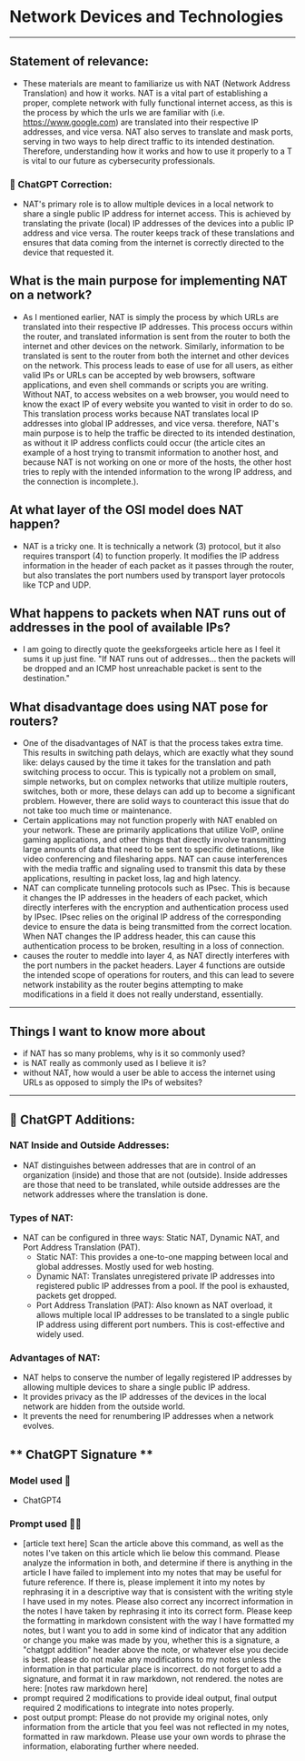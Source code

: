 # Network Devices and Technologies
---
## Statement of relevance:
- These materials are meant to familiarize us with NAT (Network Address Translation) and how it works. NAT is a vital part of establishing a proper, complete network with fully functional internet access, as this is the process by which the urls we are familiar with (i.e. https://www.google.com) are translated into their respective IP addresses, and vice versa. NAT also serves to translate and mask ports, serving in two ways to help direct traffic to its intended destination. Therefore, understanding how it works and how to use it properly to a T is vital to our future as cybersecurity professionals.


### 🤖 ChatGPT Correction:
- NAT's primary role is to allow multiple devices in a local network to share a single public IP address for internet access. This is achieved by translating the private (local) IP addresses of the devices into a public IP address and vice versa. The router keeps track of these translations and ensures that data coming from the internet is correctly directed to the device that requested it.

## What is the main purpose for implementing NAT on a network?
- As I mentioned earlier, NAT is simply the process by which URLs are translated into their respective IP addresses. This process occurs within the router, and translated information is sent from the router to both the internet and other devices on the network. Similarly, information to be translated is sent to the router from both the internet and other devices on the network. This process leads to ease of use for all users, as either valid IPs or URLs can be accepted by web browsers, software applications, and even shell commands or scripts you are writing. Without NAT, to access websites on a web browser, you would need to know the exact IP of every website you wanted to visit in order to do so. This translation process works because NAT translates local IP addresses into global IP addresses, and vice versa. therefore, NAT's main purpose is to help the traffic be directed to its intended destination, as without it IP address conflicts could occur (the article cites an example of a host trying to transmit information to another host, and because NAT is not working on one or more of the hosts, the other host tries to reply with the intended information to the wrong IP address, and the connection is incomplete.).

## At what layer of the OSI model does NAT happen?
- NAT is a tricky one. It is technically a network (3) protocol, but it also requires transport (4) to function properly. It modifies the IP address information in the header of each packet as it passes through the router, but also translates the port numbers used by transport layer protocols like TCP and UDP.

## What happens to packets when NAT runs out of addresses in the pool of available IPs?
- I am going to directly quote the geeksforgeeks article here as I feel it sums it up just fine. "If NAT runs out of addresses... then the packets will be dropped and an ICMP host unreachable packet is sent to the destination."

## What disadvantage does using NAT pose for routers?
- One of the disadvantages of NAT is that the process takes extra time. This results in switching path delays, which are exactly what they sound like: delays caused by the time it takes for the translation and path switching process to occur. This is typically not a problem on small, simple networks, but on complex networks that utilize multiple routers, switches, both or more, these delays can add up to become a significant problem. However, there are solid ways to counteract this issue that do not take too much time or maintenance.
- Certain applications may not function properly with NAT enabled on your network. These are primarily applications that utilize VoIP, online gaming applications, and other things that directly involve transmitting large amounts of data that need to be sent to specific detinations, like video conferencing and filesharing apps. NAT can cause interferences with the media traffic and signaling used to transmit this data by these applications, resulting in packet loss, lag and high latency.
- NAT can complicate tunneling protocols such as IPsec. This is because it changes the IP addresses in the headers of each packet, which directly interferes with the encryption and authentication process used by IPsec. IPsec relies on the original IP address of the corresponding device to ensure the data is being transmitted from the correct location. When NAT changes the IP address header, this can cause this authentication process to be broken, resulting in a loss of connection.
- causes the router to meddle into layer 4, as NAT directly interferes with the port numbers in the packet headers. Layer 4 functions are outside the intended scope of operations for routers, and this can lead to severe network instability as the router begins attempting to make modifications in a field it does not really understand, essentially.
---
## Things I want to know more about
- if NAT has so many problems, why is it so commonly used?
- is NAT really as commonly used as I believe it is?
- without NAT, how would a user be able to access the internet using URLs as opposed to simply the IPs of websites?
---
## 🤖 ChatGPT Additions:

### NAT Inside and Outside Addresses:
- NAT distinguishes between addresses that are in control of an organization (inside) and those that are not (outside). Inside addresses are those that need to be translated, while outside addresses are the network addresses where the translation is done.

### Types of NAT:
- NAT can be configured in three ways: Static NAT, Dynamic NAT, and Port Address Translation (PAT).
    - Static NAT: This provides a one-to-one mapping between local and global addresses. Mostly used for web hosting.
    - Dynamic NAT: Translates unregistered private IP addresses into registered public IP addresses from a pool. If the pool is exhausted, packets get dropped.
    - Port Address Translation (PAT): Also known as NAT overload, it allows multiple local IP addresses to be translated to a single public IP address using different port numbers. This is cost-effective and widely used.

### Advantages of NAT:
- NAT helps to conserve the number of legally registered IP addresses by allowing multiple devices to share a single public IP address.
- It provides privacy as the IP addresses of the devices in the local network are hidden from the outside world.
- It prevents the need for renumbering IP addresses when a network evolves.

** ChatGPT Signature **
---
### Model used 🤖
- ChatGPT4
### Prompt used ✍🏻
- [article text here] Scan the article above this command, as well as the notes I've taken on this article which lie below this command. Please analyze the information in both, and determine if there is anything in the article I have failed to implement into my notes that may be useful for future reference. If there is, please implement it into my notes by rephrasing it in a descriptive way that is consistent with the writing style I have used in my notes. Please also correct any incorrect information in the notes I have taken by rephrasing it into its correct form. Please keep the formatting in markdown consistent with the way I have formatted my notes, but I want you to add in some kind of indicator that any addition or change you make was made by you, whether this is a signature, a "chatgpt addition" header above the note, or whatever else you decide is best. please do not make any modifications to my notes unless the information in that particular place is incorrect. do not forget to add a signature, and format it in raw markdown, not rendered. the notes are here: [notes raw markdown here]
- prompt required 2 modifications to provide ideal output, final output required 2 modifications to integrate into notes properly.
- post output prompt: Please do not provide my original notes, only information from the article that you feel was not reflected in my notes, formatted in raw markdown. Please use your own words to phrase the information, elaborating further where needed.
